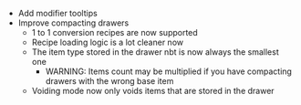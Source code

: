 * Add modifier tooltips
* Improve compacting drawers
  * 1 to 1 conversion recipes are now supported
  * Recipe loading logic is a lot cleaner now
  * The item type stored in the drawer nbt is now always the smallest one
    * WARNING: Items count may be multiplied if you have compacting drawers with the wrong base item
  * Voiding mode now only voids items that are stored in the drawer